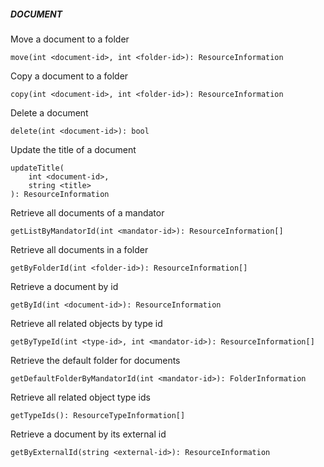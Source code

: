 ##### DOCUMENT

Move a document to a folder


```
move(int <document-id>, int <folder-id>): ResourceInformation
```

Copy a document to a folder


```
copy(int <document-id>, int <folder-id>): ResourceInformation
```

Delete a document


```
delete(int <document-id>): bool
```

Update the title of a document

```
updateTitle(
    int <document-id>,
    string <title>
): ResourceInformation
```

Retrieve all documents of a mandator


```
getListByMandatorId(int <mandator-id>): ResourceInformation[]
```

Retrieve all documents in a folder


```
getByFolderId(int <folder-id>): ResourceInformation[]
```

Retrieve a document by id


```
getById(int <document-id>): ResourceInformation
```

Retrieve all related objects by type id


```
getByTypeId(int <type-id>, int <mandator-id>): ResourceInformation[]
```

Retrieve the default folder for documents


```
getDefaultFolderByMandatorId(int <mandator-id>): FolderInformation
```

Retrieve all related object type ids


```
getTypeIds(): ResourceTypeInformation[]
```

Retrieve a document by its external id


```
getByExternalId(string <external-id>): ResourceInformation
```
